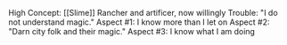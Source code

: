High Concept: [[Slime]] Rancher and artificer, now willingly 
Trouble: "I do not understand magic." 
Aspect #1: I know more than I let on 
Aspect #2: "Darn city folk and their magic." 
Aspect #3: I know what I am doing